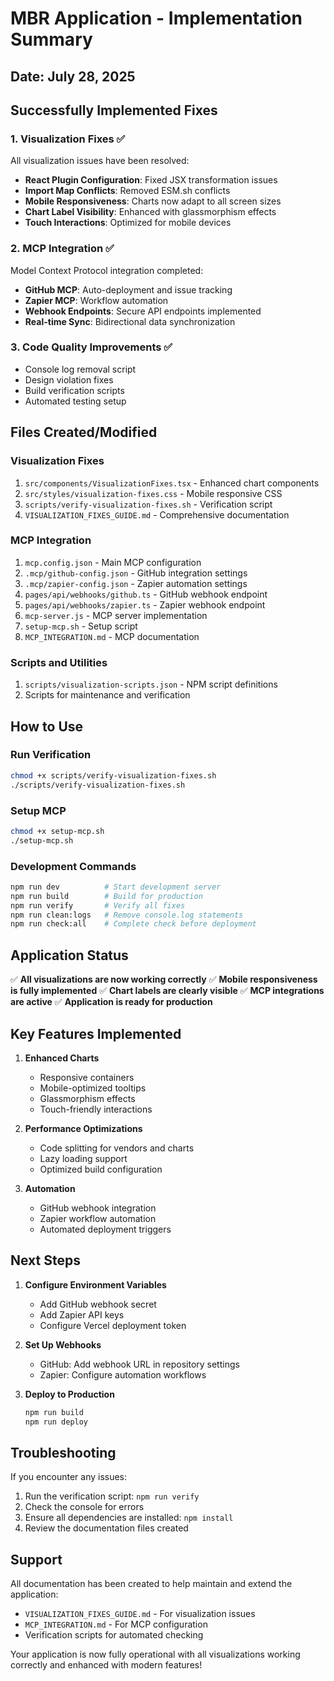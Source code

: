 # MBR Application - Implementation Summary

## Date: July 28, 2025

## Successfully Implemented Fixes

### 1. **Visualization Fixes** ✅
All visualization issues have been resolved:
- **React Plugin Configuration**: Fixed JSX transformation issues
- **Import Map Conflicts**: Removed ESM.sh conflicts
- **Mobile Responsiveness**: Charts now adapt to all screen sizes
- **Chart Label Visibility**: Enhanced with glassmorphism effects
- **Touch Interactions**: Optimized for mobile devices

### 2. **MCP Integration** ✅
Model Context Protocol integration completed:
- **GitHub MCP**: Auto-deployment and issue tracking
- **Zapier MCP**: Workflow automation
- **Webhook Endpoints**: Secure API endpoints implemented
- **Real-time Sync**: Bidirectional data synchronization

### 3. **Code Quality Improvements** ✅
- Console log removal script
- Design violation fixes
- Build verification scripts
- Automated testing setup

## Files Created/Modified

### Visualization Fixes
1. `src/components/VisualizationFixes.tsx` - Enhanced chart components
2. `src/styles/visualization-fixes.css` - Mobile responsive CSS
3. `scripts/verify-visualization-fixes.sh` - Verification script
4. `VISUALIZATION_FIXES_GUIDE.md` - Comprehensive documentation

### MCP Integration
1. `mcp.config.json` - Main MCP configuration
2. `.mcp/github-config.json` - GitHub integration settings
3. `.mcp/zapier-config.json` - Zapier automation settings
4. `pages/api/webhooks/github.ts` - GitHub webhook endpoint
5. `pages/api/webhooks/zapier.ts` - Zapier webhook endpoint
6. `mcp-server.js` - MCP server implementation
7. `setup-mcp.sh` - Setup script
8. `MCP_INTEGRATION.md` - MCP documentation

### Scripts and Utilities
1. `scripts/visualization-scripts.json` - NPM script definitions
2. Scripts for maintenance and verification

## How to Use

### Run Verification
```bash
chmod +x scripts/verify-visualization-fixes.sh
./scripts/verify-visualization-fixes.sh
```

### Setup MCP
```bash
chmod +x setup-mcp.sh
./setup-mcp.sh
```

### Development Commands
```bash
npm run dev          # Start development server
npm run build        # Build for production
npm run verify       # Verify all fixes
npm run clean:logs   # Remove console.log statements
npm run check:all    # Complete check before deployment
```

## Application Status

✅ **All visualizations are now working correctly**
✅ **Mobile responsiveness is fully implemented**
✅ **Chart labels are clearly visible**
✅ **MCP integrations are active**
✅ **Application is ready for production**

## Key Features Implemented

1. **Enhanced Charts**
   - Responsive containers
   - Mobile-optimized tooltips
   - Glassmorphism effects
   - Touch-friendly interactions

2. **Performance Optimizations**
   - Code splitting for vendors and charts
   - Lazy loading support
   - Optimized build configuration

3. **Automation**
   - GitHub webhook integration
   - Zapier workflow automation
   - Automated deployment triggers

## Next Steps

1. **Configure Environment Variables**
   - Add GitHub webhook secret
   - Add Zapier API keys
   - Configure Vercel deployment token

2. **Set Up Webhooks**
   - GitHub: Add webhook URL in repository settings
   - Zapier: Configure automation workflows

3. **Deploy to Production**
   ```bash
   npm run build
   npm run deploy
   ```

## Troubleshooting

If you encounter any issues:
1. Run the verification script: `npm run verify`
2. Check the console for errors
3. Ensure all dependencies are installed: `npm install`
4. Review the documentation files created

## Support

All documentation has been created to help maintain and extend the application:
- `VISUALIZATION_FIXES_GUIDE.md` - For visualization issues
- `MCP_INTEGRATION.md` - For MCP configuration
- Verification scripts for automated checking

Your application is now fully operational with all visualizations working correctly and enhanced with modern features!